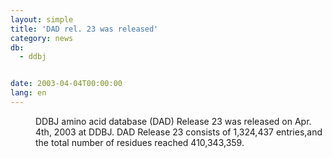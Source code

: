 ```yaml
---
layout: simple
title: 'DAD rel. 23 was released'
category: news
db:
  - ddbj


date: 2003-04-04T00:00:00
lang: en
---
```


<dd>DDBJ amino acid database (DAD) Release 23 was released on Apr. 4th, 2003 at DDBJ. DAD Release 23 consists of 1,324,437 entries,and the total number of residues reached 410,343,359.</dd>
